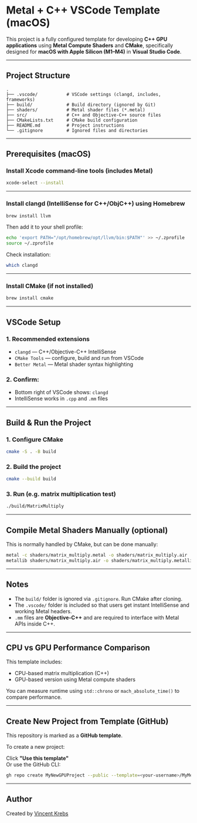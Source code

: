 # Metal + C++ VSCode Template (macOS)

This project is a fully configured template for developing **C++ GPU applications** using **Metal Compute Shaders** and **CMake**, specifically designed for **macOS with Apple Silicon (M1–M4)** in **Visual Studio Code**.

---

## Project Structure

```
.
├── .vscode/           # VSCode settings (clangd, includes, frameworks)
├── build/             # Build directory (ignored by Git)
├── shaders/           # Metal shader files (*.metal)
├── src/               # C++ and Objective-C++ source files
├── CMakeLists.txt     # CMake build configuration
├── README.md          # Project instructions
└── .gitignore         # Ignored files and directories
```

---

## Prerequisites (macOS)

### Install Xcode command-line tools (includes Metal)

```bash
xcode-select --install
```

---

### Install clangd (IntelliSense for C++/ObjC++) using Homebrew

```bash
brew install llvm
```

Then add it to your shell profile:

```bash
echo 'export PATH="/opt/homebrew/opt/llvm/bin:$PATH"' >> ~/.zprofile
source ~/.zprofile
```

Check installation:

```bash
which clangd
```

---

### Install CMake (if not installed)

```bash
brew install cmake
```

---

## VSCode Setup

### 1. Recommended extensions

- `clangd` — C++/Objective-C++ IntelliSense
- `CMake Tools` — configure, build and run from VSCode
- `Better Metal` — Metal shader syntax highlighting

### 2. Confirm:

- Bottom right of VSCode shows: `clangd`
- IntelliSense works in `.cpp` and `.mm` files

---

## Build & Run the Project

### 1. Configure CMake

```bash
cmake -S . -B build
```

### 2. Build the project

```bash
cmake --build build
```

### 3. Run (e.g. matrix multiplication test)

```bash
./build/MatrixMultiply
```

---

## Compile Metal Shaders Manually (optional)

This is normally handled by CMake, but can be done manually:

```bash
metal -c shaders/matrix_multiply.metal -o shaders/matrix_multiply.air
metallib shaders/matrix_multiply.air -o shaders/matrix_multiply.metallib
```

---

## Notes

- The `build/` folder is ignored via `.gitignore`. Run CMake after cloning.
- The `.vscode/` folder is included so that users get instant IntelliSense and working Metal headers.
- `.mm` files are **Objective-C++** and are required to interface with Metal APIs inside C++.

---

## CPU vs GPU Performance Comparison

This template includes:

- CPU-based matrix multiplication (C++)
- GPU-based version using Metal compute shaders

You can measure runtime using `std::chrono` or `mach_absolute_time()` to compare performance.

---

## Create New Project from Template (GitHub)

This repository is marked as a **GitHub template**.

To create a new project:

Click **"Use this template"**  
Or use the GitHub CLI:

```bash
gh repo create MyNewGPUProject --public --template=<your-username>/MyMetalTemplate
```

---

## Author

Created by [Vincent Krebs](https://github.com/CoolML2022)
